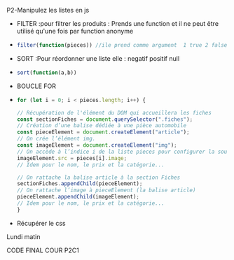 P2-Manipulez les listes en js

* FILTER :pour filtrer les produits   : Prends une function et il ne peut être utilisé qu'une fois  par function anonyme
* ```js
  filter(function(pieces)) //ile prend comme argument  1 true 2 false 
  ```
* SORT :Pour réordonner une liste elle :  negatif positif  null
* ```js
  sort(function(a,b))
  ```
* BOUCLE FOR
* ```js
  for (let i = 0; i < pieces.length; i++) {

  // Récupération de l'élément du DOM qui accueillera les fiches
  const sectionFiches = document.querySelector(".fiches");
  // Création d’une balise dédiée à une pièce automobile
  const pieceElement = document.createElement("article");
  // On crée l’élément img.
  const imageElement = document.createElement("img");
  // On accède à l’indice i de la liste pieces pour configurer la source de l’image.
  imageElement.src = pieces[i].image;
  // Idem pour le nom, le prix et la catégorie...

  // On rattache la balise article à la section Fiches
  sectionFiches.appendChild(pieceElement);
  // On rattache l’image à pieceElement (la balise article)
  pieceElement.appendChild(imageElement);
  // Idem pour le nom, le prix et la catégorie...
  }
  ```
* Récupérer le css

Lundi matin


CODE FINAL COUR P2C1
